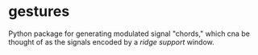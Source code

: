 # gestures
Python package for generating modulated signal "chords," which cna be thought of as the signals encoded by a *ridge support* window.

